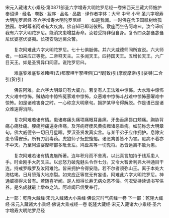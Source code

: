 宋元入藏诸大小乘经·第0871部圣六字增寿大明陀罗尼经一卷宋西天三藏大师施护奉诏译
· 经名 · 卷数 · 跋序
· 品名 · 品数 · 译作者字体：大号 中号 小号
圣六字增寿大明陀罗尼经
圣六字增寿大明陀罗尼经
　　如是我闻。一时佛在舍卫国祇树给孤独园。尔时尊者阿难有大疾病。佛自知已即诣彼所。敷座而坐告阿难曰。汝今谛听我有六字大明陀罗尼。能消灾患增益寿命。汝若受持非但自身。复令四众苾刍苾刍尼优婆塞优婆夷。长夜安隐远离众苦。

　　复次阿难此六字大明陀罗尼。七十七俱胝佛。并六大威德师同所宣说。六大师者。一如来应正等觉。二帝释天主。三多闻天王。四持国天王。五增长天王。六广目天王。如是圣贤异口同音。说陀罗尼曰。

　　难底黎难底黎难睹哩(去)都摩哩半拏哩俱[口*闌]致(引)摩度摩帝(引)娑嚩(二合引)贺(引)

　　佛告阿难。此六字大明章句有大威力。若复有人王法难中惊怖。大水难中惊怖大火难中惊怖。贼劫难中惊怖冤家难中惊怖。众恶难中惊怖斗战难中惊怖恶曜难中惊怖。如是诸难害身之时。一心称念大明章句。拥护某甲令得解脱。作是语已是诸众难速得消除。

　　复次阿难若诸有情。患诸疼痛头痛项痛眼耳鼻痛。牙齿舌痛唇口颊痛。胸胁背痛心痛肚痛。腰痛胯痛遍身疼痛。及泻痢痔瘘风黄痰癊诸恶重病。如前称念大明章句。佛大威德令一切日月星曜。罗汉圣贤发真实言。与某甲弟子应作拥护。息除灾患令得安乐。所有刀剑毒药。虎狼师子蚖蛇蝮蝎。诸恶禽兽皆不为害。疟病不着亦不中天。乃至阿波娑摩啰部多毗舍左。鸠盘茶等一切鬼将。悉皆远离不敢为患。

　　复次阿难若诸有情鬼魅所著。连年积月而不舍离。以此真言加持于线系患人手。时金刚手大药叉主。以忿怒力破鬼魅头令作七分。又令大智舍利弗大神通目干连。持戒罗睺罗及汝阿难陀。皆来拥护令得安隐。若不尔者须弥山王。离于本处大海枯竭。日月堕落大地崩裂。如来应正等觉无有妄语。阿难此六字大明陀罗尼。神通威德得未曾有。若随喜听闻。是人恒得长寿无病众恶不侵。何况受持读诵书写供养。是名成就最上增益之法。阿难闻已信受奉行。

上一部：乾隆大藏经·宋元入藏诸大小乘经·佛说咒时气病经一卷
下一部：乾隆大藏经·宋元入藏诸大小乘经·佛说大乘戒经一卷
乾隆大藏经·宋元入藏诸大小乘经·圣六字增寿大明陀罗尼经